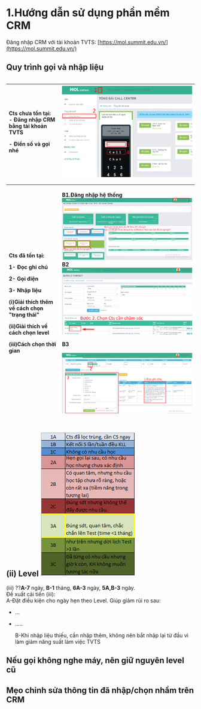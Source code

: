 # 1.Hướng dẫn sử dụng phần mềm CRM

Đăng nhập CRM với tài khoản TVTS: [https://mol.summit.edu.vn/](https://mol.summit.edu.vn/)

## Quy trình gọi và nhập liệu

|  |  |
| :--- | :--- |


<table>
  <thead>
    <tr>
      <th style="text-align:left">
        <p>Cts ch&#x1B0;a t&#x1ED3;n t&#x1EA1;i:
          <br />- &#x110;&#x103;ng nh&#x1EAD;p CRM b&#x1EB1;ng t&#xE0;i kho&#x1EA3;n TVTS</p>
        <p>- &#x110;i&#x1EC1;n s&#x1ED1; v&#xE0; g&#x1ECD;i nh&#xE9;</p>
      </th>
      <th style="text-align:left">
        <img src="../.gitbook/assets/1.png" alt/>
      </th>
    </tr>
  </thead>
  <tbody></tbody>
</table>

<table>
  <thead>
    <tr>
      <th style="text-align:left">
        <p>Cts &#x111;&#xE3; t&#x1ED3;n t&#x1EA1;i:</p>
        <p>1- &#x110;&#x1ECD;c ghi ch&#xFA;</p>
        <p>2- G&#x1ECD;i &#x111;i&#x1EC7;n</p>
        <p>3- Nh&#x1EAD;p li&#x1EC7;u</p>
        <p>(i)Gi&#x1EA3;i th&#xED;ch th&#xEA;m v&#x1EC1; c&#xE1;ch ch&#x1ECD;n &quot;tr&#x1EA1;ng
          th&#xE1;i&quot;</p>
        <p>(ii)Gi&#x1EA3;i th&#xED;ch v&#x1EC1; c&#xE1;ch ch&#x1ECD;n level</p>
        <p>(iii)C&#xE1;ch ch&#x1ECD;n th&#x1EDD;i gian</p>
      </th>
      <th style="text-align:left">
        <p>B1.&#x110;&#x103;ng nh&#x1EAD;p h&#x1EC7; th&#x1ED1;ng
          <br />
          <img src="../.gitbook/assets/1-6.png" alt/>
          <br />B2
          <img src="../.gitbook/assets/b2.png" alt/>
        </p>
        <p>B3</p>
        <p>
          <img src="../.gitbook/assets/huong-dan-su-dung.png" alt/>
        </p>
      </th>
    </tr>
  </thead>
  <tbody></tbody>
</table>

## \(ii\) Level  ![](../.gitbook/assets/4-4.png)

\(iii\) ??**A-7** ngày, **B-1** tháng, **6A-3** ngày, **5A,B-3** ngày.  
Đề xuất cải tiến \(iii\):  
A-Đặt điều kiện cho ngày hẹn theo Level. Giúp giảm rủi ro sau:

* ...  
* .....  

  B-Khi nhập liệu thiếu, cần nhập thêm, không nên bắt nhập lại từ đầu vì làm giảm năng suất làm việc TVTS

## Nếu gọi không nghe máy, nên giữ nguyên level cũ

## Mẹo chỉnh sửa thông tin đã nhập/chọn nhầm trên CRM

